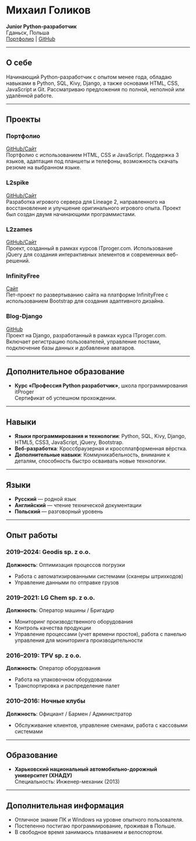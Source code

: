 # Михаил Голиков  
**Junior Python-разработчик**  
Гданьск, Польша  
[Портфолио](https://inspektop.github.io/Portfolio/) | [GitHub](https://github.com/InsPekToP)  

 

---

## О себе
Начинающий Python-разработчик с опытом менее года, обладаю навыками в Python, SQL, Kivy, Django, а также основами HTML, CSS, JavaScript и Git. Рассматриваю предложения по полной, неполной или удалённой работе.

---

## Проекты

### **Портфолио**  
[GitHub/Сайт](https://inspektop.github.io/Portfolio/)  
Портфолио с использованием HTML, CSS и JavaScript. Поддержка 3 языков, адаптация под планшеты и телефоны, возможность скачать резюме на выбранном языке.

### **L2spike**  
[GitHub/Сайт](https://github.com/InsPekToP/L2spike)  
Разработка игрового сервера для Lineage 2, направленного на восстановление и улучшение оригинального игрового опыта. Проект был создан двумя начинающими программистами.

### **L2zames**  
[GitHub/Сайт](https://github.com/InsPekToP/L2zames)  
Проект, созданный в рамках курсов ITproger.com. Использование jQuery для создания интерактивных элементов и современных веб-решений.

### **InfinityFree**  
[Сайт](https://github.com/InsPekToP/InfinityFree)  
Пет-проект по развертыванию сайта на платформе InfinityFree с использованием Bootstrap для создания адаптивного дизайна.

### **Blog-Django**  
[GitHub](https://github.com/InsPekToP/Blog-Django)  
Проект на Django, разработанный в рамках курса ITproger.com. Включает регистрацию пользователей, управление постами, подключение базы данных и добавление аватаров.

---

## Дополнительное образование
- **Курс «Профессия Python разработчик»**, школа программирования itProger  
  Сертификат об успешном прохождении.

---

## Навыки
- **Языки программирования и технологии**: Python, SQL, Kivy, Django, HTML5, CSS3, JavaScript, jQuery, Bootstrap.
- **Веб-разработка**: Кроссбраузерная и кроссплатформенная вёрстка.
- **Дополнительные навыки**: Коммуникабельность, внимание к деталям, способность быстро осваивать новые технологии.

---

## Языки
- **Русский** — родной язык  
- **Английский** — чтение технической документации  
- **Польский** — разговорный уровень  

---

## Опыт работы

### **2019–2024: Geodis sp. z o.o.**  
**Должность**: Оптимизация процессов погрузки  
- Работа с автоматизированными системами (сканеры штрихкодов)  
- Управление данными по отправке грузов  

### **2019–2021: LG Chem sp. z o.o.**  
**Должность**: Оператор машины / Бригадир  
- Мониторинг производственного оборудования  
- Контроль качества продукции  
- Управление процессами (учет времени простоя), работа с панелью управления для мониторинга производительности  

### **2016–2019: TPV sp. z o.o.**  
**Должность**: Оператор оборудования  
- Работа на упаковочном оборудовании  
- Транспортировка и распределение палет  

### **2010–2016: Ночные клубы**  
**Должность**: Официант / Бармен / Администратор  
- Обслуживание клиентов, управление сменами, работа с кассовыми системами  

---

## Образование
- **Харьковский национальный автомобильно-дорожный университет (ХНАДУ)**  
  Специальность: Инженер-механик (2013)

---

## Дополнительная информация
- Отличное знание ПК и Windows на уровне опытного пользователя.  
- Постепенно постигаю программирование, проживая в Польше.  
- В свободное время занимаюсь плаванием и велоспортом.
